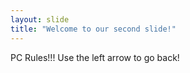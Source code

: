 ```yaml
---
layout: slide
title: "Welcome to our second slide!"
---
```

PC Rules!!!
Use the left arrow to go back!
